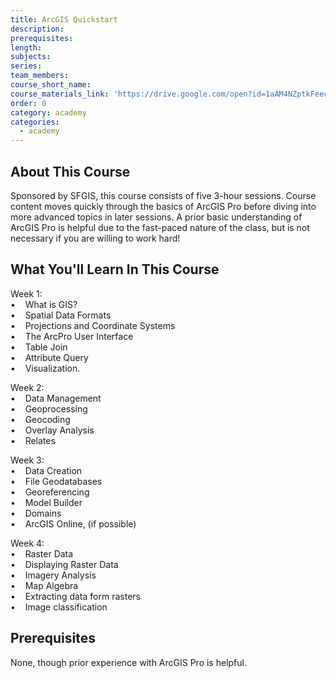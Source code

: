 ```yaml
---
title: ArcGIS Quickstart
description:
prerequisites:
length:
subjects:
series:
team_members:
course_short_name:
course_materials_link: 'https://drive.google.com/open?id=1aAM4NZptkFeecwQVuZwDlhOjTL2B8jkV'
order: 0
category: academy
categories:
  - academy
---
```


## About This Course

Sponsored by SFGIS, this course consists of five 3-hour sessions. Course content moves quickly through the basics of ArcGIS Pro before diving into more advanced topics in later sessions. A prior basic understanding of ArcGIS Pro is helpful due to the fast-paced nature of the class, but is not necessary if you are willing to work hard!

## What You'll Learn In This Course

Week 1:&nbsp;<br>• &nbsp; &nbsp;What is GIS?&nbsp;<br>• &nbsp; &nbsp;Spatial Data Formats<br>• &nbsp; &nbsp;Projections and Coordinate Systems<br>• &nbsp; &nbsp;The ArcPro User Interface&nbsp;<br>• &nbsp; &nbsp;Table Join<br>• &nbsp; &nbsp;Attribute Query<br>• &nbsp; &nbsp;Visualization.

Week 2:<br>• &nbsp; &nbsp;Data Management&nbsp;<br>• &nbsp; &nbsp;Geoprocessing<br>• &nbsp; &nbsp;Geocoding<br>• &nbsp; &nbsp;Overlay Analysis<br>• &nbsp; &nbsp;Relates

Week 3:<br>• &nbsp; &nbsp;Data Creation&nbsp;<br>• &nbsp; &nbsp;File Geodatabases<br>• &nbsp; &nbsp;Georeferencing<br>• &nbsp; &nbsp;Model Builder<br>• &nbsp; &nbsp;Domains<br>• &nbsp; &nbsp;ArcGIS Online, (if possible)&nbsp;

Week 4:&nbsp;<br>• &nbsp; &nbsp;Raster Data<br>• &nbsp; &nbsp;Displaying Raster Data<br>• &nbsp; &nbsp;Imagery Analysis<br>• &nbsp; &nbsp;Map Algebra<br>• &nbsp; &nbsp;Extracting data form rasters<br>• &nbsp; &nbsp;Image classification&nbsp;

## Prerequisites

None, though prior experience with ArcGIS Pro is helpful.